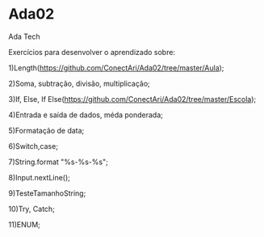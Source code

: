 # Ada02
 Ada Tech

Exercícios para desenvolver o aprendizado sobre:

1)Length(https://github.com/ConectAri/Ada02/tree/master/Aula);

2)Soma, subtração, divisão, multiplicação;

3)If, Else, If Else(https://github.com/ConectAri/Ada02/tree/master/Escola);

4)Entrada e saída de dados, méda ponderada;

5)Formatação de data;

6)Switch,case;

7)String.format "%s-%s-%s";

8)Input.nextLine();

9)TesteTamanhoString;

10)Try, Catch;

11)ENUM;
